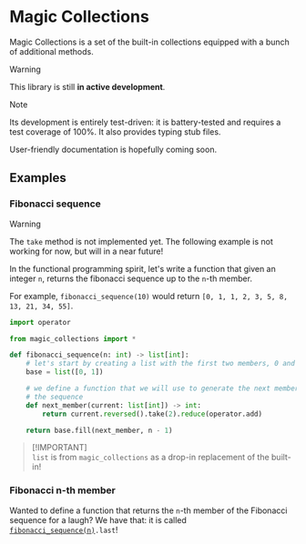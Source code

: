 <!-- markdownlint-disable MD028 -->

# Magic Collections

Magic Collections is a set of the built-in collections equipped with a bunch of additional methods.

> [!WARNING]
> This library is still **in active development**.

> [!NOTE]
> Its development is entirely test-driven: it is battery-tested and requires a
> test coverage of 100%. It also provides typing stub files.

User-friendly documentation is hopefully coming soon.

## Examples

### Fibonacci sequence

> [!WARNING]
> The `take` method is not implemented yet. The following example is not
> working for now, but will in a near future!

In the functional programming spirit, let's write a function that given an integer `n`, returns the fibonacci sequence up to the `n`-th member.

For example, `fibonacci_sequence(10)` would return `[0, 1, 1, 2, 3, 5, 8, 13, 21, 34, 55]`.

```py
import operator

from magic_collections import *

def fibonacci_sequence(n: int) -> list[int]:
    # let's start by creating a list with the first two members, 0 and 1.
    base = list([0, 1])

    # we define a function that we will use to generate the next members of
    # the sequence
    def next_member(current: list[int]) -> int:
        return current.reversed().take(2).reduce(operator.add)

    return base.fill(next_member, n - 1)
```

> [!IMPORTANT]\
> `list` is from `magic_collections` as a drop-in replacement of the built-in!

### Fibonacci n-th member

Wanted to define a function that returns the `n`-th member of the Fibonacci sequence for a laugh? We have that: it is called [`fibonacci_sequence(n)`](#fibonacci-sequence)`.last`!
